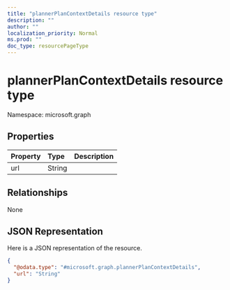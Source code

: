 ```yaml
---
title: "plannerPlanContextDetails resource type"
description: ""
author: ""
localization_priority: Normal
ms.prod: ""
doc_type: resourcePageType
---
```


# plannerPlanContextDetails resource type


Namespace: microsoft.graph



## Properties
|Property|Type|Description|
|:---|:---|:---|
|url|String||

## Relationships
None

## JSON Representation
Here is a JSON representation of the resource.
<!-- {
  "blockType": "resource",
  "@odata.type": "microsoft.graph.plannerPlanContextDetails"
}
-->
``` json
{
  "@odata.type": "#microsoft.graph.plannerPlanContextDetails",
  "url": "String"
}
```

